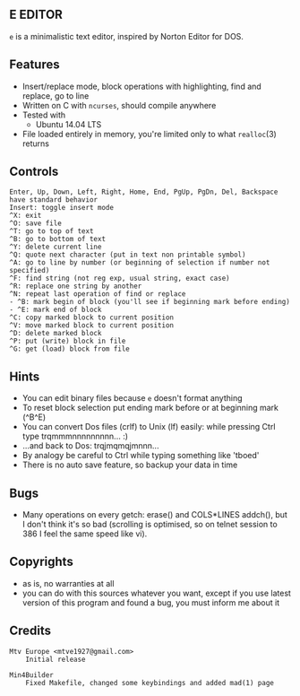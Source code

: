 E EDITOR
--------

`e` is a minimalistic text editor, inspired by Norton Editor for DOS.

Features
--------

- Insert/replace mode, block operations with highlighting, find and replace,
  go to line
- Written on C with `ncurses`, should compile anywhere
- Tested with
  - Ubuntu 14.04 LTS
- File loaded entirely in memory, you're limited only to what `realloc`(3) returns

Controls
--------
    Enter, Up, Down, Left, Right, Home, End, PgUp, PgDn, Del, Backspace have standard behavior
    Insert: toggle insert mode
    ^X: exit
    ^O: save file
    ^T: go to top of text
    ^B: go to bottom of text
    ^Y: delete current line
    ^Q: quote next character (put in text non printable symbol)
    ^A: go to line by number (or beginning of selection if number not specified)
    ^F: find string (not reg exp, usual string, exact case)
    ^R: replace one string by another
    ^N: repeat last operation of find or replace
    - ^B: mark begin of block (you'll see if beginning mark before ending)
    - ^E: mark end of block
    ^C: copy marked block to current position
    ^V: move marked block to current position
    ^D: delete marked block
    ^P: put (write) block in file
    ^G: get (load) block from file

Hints
-----
- You can edit binary files because `e` doesn't format anything
- To reset block selection put ending mark before or at beginning mark (^B^E)
- You can convert Dos files (crlf) to Unix (lf) easily: while pressing
Ctrl type trqmmmnnnnnnnnn... :)
- ...and back to Dos: trqjmqmqjmnnn...
- By analogy be careful to Ctrl while typing something like 'tboed'
- There is no auto save feature, so backup your data in time 

Bugs
----
- Many operations on every getch: erase() and COLS*LINES addch(),
but I don't think it's so bad (scrolling is optimised, so on telnet session
to 386 I feel the same speed like vi).

Copyrights
----------
- as is, no warranties at all
- you can do with this sources whatever you want, except if you use
latest version of this program and found a bug, you must inform me about it

Credits
-------
```
Mtv Europe <mtve1927@gmail.com>
    Initial release

Min4Builder
    Fixed Makefile, changed some keybindings and added mad(1) page
```
